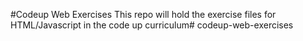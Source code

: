 #Codeup Web Exercises 
This repo will hold the exercise files for HTML/Javascript in the code up curriculum# codeup-web-exercises
